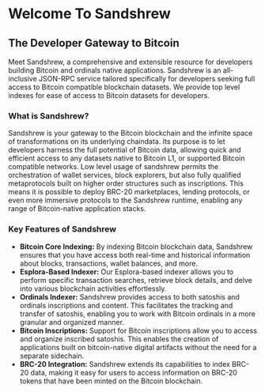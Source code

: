 # Welcome To Sandshrew

## The Developer Gateway to Bitcoin

Meet Sandshrew, a comprehensive and extensible resource for developers building Bitcoin and ordinals native applications. Sandshrew is an all-inclusive JSON-RPC service tailored specifically for developers seeking full access to Bitcoin compatible blockchain datasets. We provide top level indexes for ease of access to Bitcoin datasets for developers.

### What is Sandshrew?

Sandshrew is your gateway to the Bitcoin blockchain and the infinite space of transformations on its underlying chaindata. Its purpose is to let developers harness the full potential of Bitcoin data, allowing quick and efficient access to any datasets native to Bitcoin L1, or supported Bitcoin compatible networks. Low level usage of sandshrew permits the orchestration of wallet services, block explorers, but also fully qualified metaprotocols built on higher order structures such as inscriptions. This means it is possible to deploy BRC-20 marketplaces, lending protocols, or even more immersive protocols to the Sandshrew runtime, enabling any range of Bitcoin-native application stacks.

### Key Features of Sandshrew

* **Bitcoin Core Indexing:** By indexing Bitcoin blockchain data, Sandshrew ensures that you have access both real-time and historical information about blocks, transactions, wallet balances, and more.
* **Esplora-Based Indexer:** Our Esplora-based indexer allows you to perform specific transaction searches, retrieve block details, and delve into various blockchain activities effortlessly.
* **Ordinals Indexer:** Sandshrew provides access to both satoshis and ordinals inscriptions and content. This facilitates the tracking and transfer of satoshis, enabling you to work with Bitcoin ordinals in a more granular and organized manner.
* **Bitcoin Inscriptions:** Support for Bitcoin inscriptions allow you to access and organize inscribed satoshis. This enables the creation of applications built on bitcoin-native digital artifacts without the need for a separate sidechain.
* **BRC-20 Integration:** Sandshrew extends its capabilities to index BRC-20 data, making it easy for users to access information on BRC-20 tokens that have been minted on the Bitcoin blockchain.
